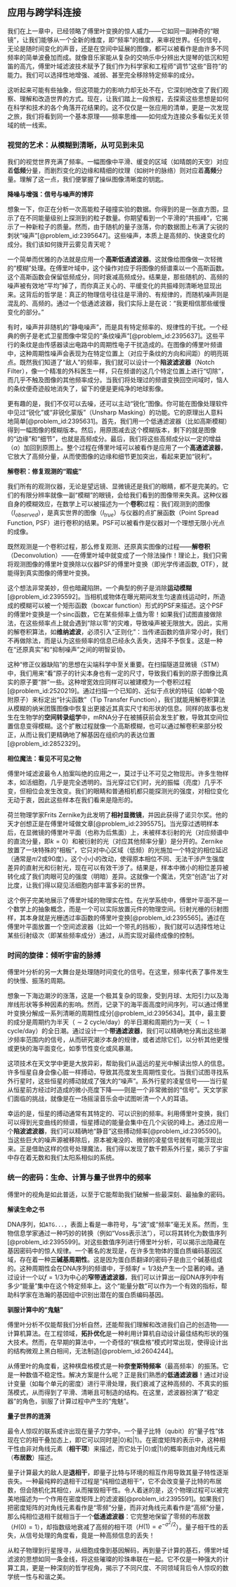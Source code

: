 ## 应用与跨学科连接

我们在上一章中，已经领略了傅里叶变换的惊人威力——它如同一副神奇的“眼镜”，让我们能够从一个全新的维度，即“频率”的维度，来审视世界。任何信号，无论是随时间变化的声音，还是在空间中延展的图像，都可以被看作是由许多不同频率的简单波叠加而成。就像音乐家能从复杂的交响乐中分辨出大提琴的低沉和短笛的高亢，傅里叶域滤波技术赋予了我们作为科学家和工程师“调节”这些“音符”的能力。我们可以选择性地增强、减弱、甚至完全移除特定频率的成分。

这听起来可能有些抽象，但这项能力的影响力却无处不在，它深刻地改变了我们观察、理解和改造世界的方式。现在，让我们踏上一段旅程，去探索这些思想是如何在科学和技术的各个角落开花结果的。这不仅仅是一张应用的清单，更是一次发现之旅，我们将看到同一个基本原理——频率思维——如何成为连接众多看似无关领域的统一线索。

### 视觉的艺术：从模糊到清晰，从可见到未见

我们的视觉世界充满了频率。一幅图像中平滑、缓变的区域（如晴朗的天空）对应着**低频**分量，而剧烈变化的边缘和精细的纹理（如树叶的脉络）则对应着**高频**分量。理解了这一点，我们便掌握了操纵图像清晰度的钥匙。

**降噪与增强：信号与噪声的博弈**

想象一下，你正在分析一次高能粒子碰撞实验的数据。你得到的是一张直方图，显示了在不同能量级别上探测到的粒子数量。你期望看到一个平滑的“共振峰”，它揭示了一种新粒子的质量。然而，由于随机的量子涨落，你的数据图上布满了尖锐的刺状“噪声”[@problem_id:2395647]。这些噪声，本质上是高频的、快速变化的成分。我们该如何拨开云雾见青天呢？

一个简单而优雅的办法就是应用一个**高斯低通滤波器**。这就像给图像做一次轻微的“模糊”处理。在傅里叶域中，这个操作对应于将图像的频谱乘以一个高斯函数。这个高斯函数会保留低频成分，同时衰减高频成分。结果是，那些随机的、高频的噪声被有效地“平均”掉了，而你真正关心的、平缓变化的共振峰则清晰地显现出来。这背后的哲学是：真正的物理信号往往是平滑的、有规律的，而随机噪声则是混乱的、高频的。通过一个低通滤波器，我们实际上是在说：“我更相信那些缓慢变化的部分。”

有时，噪声并非随机的“静电噪声”，而是具有特定频率的、规律性的干扰。一个经典的例子是老式卫星图像中常见的“条纹噪声”[@problem_id:2395637]。这些平行的条纹是由传感器读出电路中的周期性电子干扰造成的。在图像的傅里叶频谱中，这种周期性噪声会表现为在特定位置上（对应于条纹的方向和间距）的明亮斑点。既然我们知道了“敌人”的频率，我们就可以设计一个**陷波滤波器**（Notch Filter），像一个精准的外科医生一样，只在频谱的这几个特定位置上进行“切除”，而几乎不触及图像的其他频率成分。当我们将处理过的频谱变换回空间域时，恼人的条纹便奇迹般地消失了，留下的便是更纯净的地球影像。

更有趣的是，我们不仅可以去噪，还可以主动“锐化”图像。你可能在图像处理软件中见过“锐化”或“非锐化蒙版”（Unsharp Masking）的功能。它的原理出人意料地简单[@problem_id:2395631]。首先，我们用一个低通滤波器（比如高斯模糊）得到一幅图像的模糊版本。然后，用原图减去这个模糊版本，剩下的就是图像的“边缘”和“细节”，也就是高频成分。最后，我们将这些高频成分以一定的增益（$\alpha$）加回到原图上。整个过程在傅里叶域可以被看作是应用了一个**高通滤波器**，它放大了高频分量，从而使图像的边缘和细节更加突出，看起来更加“锐利”。

**解卷积：修复观测的“瑕疵”**

我们所有的观测仪器，无论是望远镜、显微镜还是我们的眼睛，都不是完美的。它们的有限分辨率就像一副“模糊”的眼镜，会给我们看到的图像带来失真。这种仪器自身的模糊效应，在数学上可以被描述为一个**卷积**过程：我们观测到的图像（$I_{observed}$），是真实世界的图像（$I_{true}$）与仪器的点扩展函数（Point Spread Function, PSF）进行卷积的结果。PSF可以被看作是仪器对一个理想无限小光点的成像。

既然观测是一个卷积过程，那么修复观测、还原真实图像的过程——**解卷积**（Deconvolution）——在傅里叶域中就变成了一个除法操作！理论上，我们只需将观测图像的傅里叶变换除以仪器PSF的傅里叶变换（即光学传递函数, OTF），就能得到真实图像的傅里叶变换。

这个想法非常美妙，但也暗藏陷阱。一个典型的例子是消除**运动模糊**[@problem_id:2395592]。当相机或物体在曝光期间发生匀速直线运动时，所造成的模糊可以被一个矩形函数（boxcar function）形式的PSF来描述。这个PSF的傅里叶变换是一个sinc函数，它在某些频率上值为零！如果我们试图直接做除法，在这些频率点上就会遇到“除以零”的灾难，导致噪声被无限放大。因此，实用的解卷积算法，如**维纳滤波**，必须引入“正则化”：当传递函数的值非常小时，我们不再做除法，而是认为这些频率的信息已经永久丢失，选择不予恢复。这是一种在“还原真实”和“抑制噪声”之间的明智妥协。

这种“修正仪器缺陷”的思想在尖端科学中至关重要。在扫描隧道显微镜（STM）中，我们用来“看”原子的针尖本身也有一定的尺寸，导致我们看到的原子图像比真实的原子要“胖”一些。这种增宽效应同样可以被建模为一个卷积过程[@problem_id:2520219]。通过扫描一个已知的、近似于点状的特征（如单个吸附原子）来标定出“针尖函数”（Tip Transfer Function），我们就能用解卷积算法从模糊的纳米团簇图像中恢复出更接近其真实尺寸和形状的信息。同样的故事也发生在生物学的**空间转录组学**中，mRNA分子在被捕获前会发生扩散，导致其空间位置信息变得模糊。这个扩散过程就像一个高斯模糊，也可以通过解卷积来部分校正，从而让我们更精确地了解基因在组织内的表达位置[@problem_id:2852329]。

**相位魔法：看见不可见之物**

傅里叶域滤波最令人拍案叫绝的应用之一，莫过于让不可见之物现形。许多生物样本，如活细胞，几乎是完全透明的。当光穿过它们时，光的振幅（亮度）几乎不变，但相位会发生改变。我们的眼睛和普通相机都只能探测光的强度，对相位变化无动于衷，因此这些样本在我们看来是隐形的。

荷兰物理学家Frits Zernike为此发明了**相衬显微镜**，并因此获得了诺贝尔奖。他的天才创想正是在傅里叶域做文章[@problem_id:2395575]。当光穿过透明样本后，在显微镜的傅里叶平面（也称为后焦面）上，未被样本衍射的光（对应频谱中的直流分量，即$k=0$）和被衍射的光（对应其他频率分量）是分开的。Zernike放置了一块特殊的“相板”，它只对中心区域（低频）的光施加一个特定的相位延迟（通常是$\pi/2$或90度）。这个小小的改动，使得原本相位不同、无法干涉产生强度差异的直射光和衍射光，现在可以有效干涉了。结果是，样本中微小的相位差异被转化成了我们肉眼可见的强度（明暗）差异。这就像一个魔法，凭空“创造”出了对比度，让我们得以窥见活细胞内部丰富多彩的世界。

这个例子完美地展示了傅里叶域的物理实在性。在光学系统中，傅里叶平面不是一个数学上的抽象概念，而是一个可以实际放置元件的物理空间。衍射光栅的衍射图样，其本身就是光栅透过率函数的傅里叶变换[@problem_id:2395565]。通过在傅里叶平面放置一个空间滤波器（比如一个带孔的挡板），我们就可以选择性地让某些衍射级次（即某些频率成分）通过，从而实现对最终成像的控制。

### 时间的旋律：倾听宇宙的脉搏

傅里叶分析的另一大舞台是处理随时间变化的信号。在这里，频率代表了事件发生的快慢、振荡的周期。

想象一下海边潮汐的涨落，这是一个极其复杂的现象，受到月球、太阳引力以及海岸线形状等多种因素的影响。然而，记录下的海平面高度时间序列，可以通过傅里叶变换分解成一系列清晰的周期性成分[@problem_id:2395634]。其中，最主要的成分是周期约为半天（$\sim 2$ cycle/day）的半日潮和周期约为一天（$\sim 1$ cycle/day）的全日潮。通过设计一个**带通滤波器**，我们可以精确地分离出这些潮汐频率范围内的信号，从而研究潮汐本身的规律，或者滤除它们，以分析其他更慢或更快的海平面变化，如季节性变化或风暴潮。

这项技术在天文学中更是大放异彩，帮助我们从遥远的星光中解读出惊人的信息。许多恒星自身会像心脏一样搏动，导致其亮度发生周期性变化。当我们试图寻找系外行星时，这些恒星的搏动就成了强大的“噪声”。系外行星的凌星信号——当行星从恒星前方经过时造成的微小亮度下降——则是一个非常微弱的“信号”。天文学家们面临的挑战，就像是在一场摇滚音乐会中试图听清一个人的耳语。

幸运的是，恒星的搏动通常有其特定的、可以识别的频率。利用傅里叶变换，我们可以得到光变曲线的频谱，恒星搏动的能量会集中在几个尖锐的峰上。通过应用一个**陷波滤波器**，我们可以精确地“静音”这些搏动频率[@problem_id:2395590]。当这些巨大的噪声源被移除后，原本被淹没的、微弱的凌星信号就有可能浮现出来。正是借助这样的信号处理魔法，我们得以发现了数千颗系外行星，揭示了宇宙中存在着无数和我们太阳系相似的系统。

### 统一的密码：生命、计算与量子世界中的频率

傅里叶的视角是如此普适，以至于它能帮助我们破解一些最深刻、最抽象的密码。

**解读生命之书**

DNA序列，如`ATG...`，表面上看是一串符号，与“波”或“频率”毫无关系。然而，生物信息学家通过一种巧妙的转换（例如“Voss表示法”），可以将其转化为数值序列[@problem_id:2395599]。对这些数值序列进行傅里叶分析，可以揭示出隐藏在基因密码中的惊人规律。一个著名的发现是，在许多生物体的蛋白质编码基因区域，存在着一种**三碱基周期性**。这是因为蛋白质翻译的密码子是由三个碱基组成的。这种周期性会在DNA序列的频谱中，于频率$f=1/3$处产生一个显著的峰。通过设计一个以$f=1/3$为中心的**窄带通滤波器**，我们可以计算出一段DNA序列中有多少“能量”集中在这个特定频率上。这个“能量分数”可以作为一个有效的指标，帮助科学家在浩瀚的基因组中识别出潜在的蛋白质编码基因。

**驯服计算中的“鬼魅”**

傅里叶分析不仅能帮我们分析自然，还能帮我们理解和改进我们自己的创造物——计算机算法。在工程领域，**拓扑优化**是一种利用计算机自动设计最佳结构形状的强大技术。然而，在早期的算法中，一个奇怪的“棋盘格”模式时常出现，使得设计出的结构微观上黑白相间，无法制造[@problem_id:2604244]。

从傅里叶的角度看，这种棋盘格模式是一种**奈奎斯特频率**（最高频率）的振荡。它是一种数值不稳定性。解决方案是什么呢？正是我们熟悉的**低通滤波器**！通过对设计变量（如每个单元的密度）进行平滑处理，我们衰减了这种高频的、不真实的振荡模式，从而得到了平滑、清晰且可制造的结构。在这里，滤波器扮演了“稳定器”的角色，驯服了计算过程中产生的“鬼魅”。

**量子世界的涟漪**

最令人惊叹的联系或许出现在量子力学中。一个量子比特（qubit）的“量子性”体现在它的相干叠加态上，即它可以同时是$|0\rangle$和$|1\rangle$。在密度矩阵的表示中，这种相干性由非对角线元素（**相干项**）来描述，而它处于$|0\rangle$或$|1\rangle$的概率则由对角线元素（**布居数**）描述。

量子计算最大的敌人是**退相干**，即量子比特与环境的相互作用导致其量子特性逐渐丧失。一种最纯粹的退相干过程是“纯相位退相干”，它不会改变量子比特的布居数，但会随机化其相位，从而摧毁相干性。令人着迷的是，这个物理过程可以被完美地描述为一个作用在密度矩阵上的滤波器[@problem_id:2395591]。如果我们把密度矩阵的对角线元素看作是“零频”分量，而非对角线元素看作是“高频”分量，那么纯相位退相干就相当于一个**低通滤波器**：它完整地保留了零频的布居数（$H(0)=1$），却指数级地衰减了高频的相干项（$H(1) = e^{-\sigma^2/2}$）。量子相干性的丢失，从信号处理的角度看，竟是一种高频信息的丢失！

从粒子物理到行星搜寻，从细胞成像到基因解码，再到量子计算的基石，傅里叶域滤波的思想如同一条金线，将这些璀璨的珍珠串联在一起。它不仅是一种强大的计算工具，更是一种深刻的哲学视角，揭示了不同尺度、不同领域背后令人惊叹的数学统一性与和谐之美。